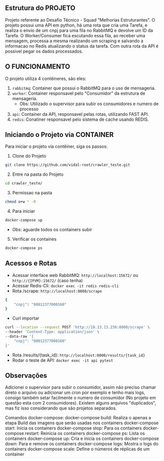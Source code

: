 ## Estrutura do PROJETO

Projeto referente ao Desafio Técnico - Squad "Melhorias Estruturantes". O projeto possui uma API em python, há uma rota que cria uma Tarefa, e realiza o envio de um cnpj para uma fila no RabbitMQ e devolve um ID da Tarefa. O Worker/Consumer fica escutando essa fila, ao receber uma mensagem, processa a mesma realizando um scraping e salvando a informacao no Redis atualizando o status da tarefa. Com outra rota da API é possivel pegar os dados processados.

## O FUNCIONAMENTO

O projeto utiliza 4 contêineres, são eles:

1. `rabbitmq`: Container que possui o RabbitMQ para o uso de mensageria.
2. `worker`: Container responsavel pelo "Consumidor" da estrutura de mensageria.
    - Obs: Utilizado o supervisor para subir os consumidores e numero de processo
3. `api`: Container da API, responsavel pelas rotas, utilizando FAST API.
4. `redis`: Conatiner responsavel pelo sistema de cache usando REDIS.

## Iniciando o Projeto via CONTAINER

Para iniciar o projeto via contêiner, siga os passos:

1. Clone do Projeto
```sh
git clone https://github.com/vidal-root/crawler_teste.git
```
2. Entre na pasta do Projeto
```sh
cd crawler_teste/
```
3. Permissao na pasta
```sh
chmod o+w * -R
```
4. Para iniciar
```sh
docker-compose up
```
- Obs: aguarde todos os containers subir
5. Verificar os containes
```sh
docker-compose ps
```

## Acessos e Rotas
- Acessar interface web RabbitMQ: `http://localhost:15672/` ou `http://{IPVM}:15672/` (caso tenha)
- Acessar Redis-Cli: `docker exec -it redis redis-cli`
- Rota /scrape: `http://localhost:8000/scrape`
```sh
{
    "cnpj": "00012377000160"
}
```
- Curl importar
```sh
curl --location --request POST 'http://10.13.13.236:8000/scrape' \
--header 'Content-Type: application/json' \
--data-raw '{
    "cnpj": "00012377000160"
}'
```
- Rota /results/{task_id}: `http://localhost:8000/results/{task_id}`
- Rodar o teste de API: `docker exec -it api pytest`

## Observações
Adicionei o supervisor para subir o consumidor, assim não preciso chamar direto o arquivo ou adicionar um cron por exemplo e tenho mais logs, consigo também setar facilmente o numero de consumidor (No projeto em questão esta com 2 consumidores).
Existem alguns arquivos "duplicados", mas fiz isso considerando que são projetos separados.

Comandos docker-compose:
docker-compose build: Realiza o apenas a etapa Build das imagens que serão usadas nos containers
docker-compose start: Inicia os containers
docker-compose stop: Para os containers
docker-compose restart: Reinicia os containers
docker-compose ps: Lista os containers
docker-compose up: Cria e inicia os containers
docker-compose down: Para e remove os containers
docker-compose logs: Mostra o logs do containers
docker-compose scale: Define o números de réplicas de um container
